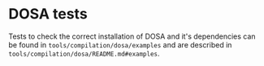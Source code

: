 DOSA tests
================

Tests to check the correct installation of DOSA and it's dependencies can be found in `tools/compilation/dosa/examples` and are described in `tools/compilation/dosa/README.md#examples`.



